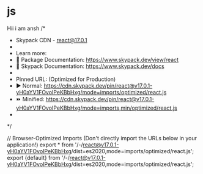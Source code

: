 # js
Hii i am ansh
/*
 * Skypack CDN - react@17.0.1
 *
 * Learn more:
 *   📙 Package Documentation: https://www.skypack.dev/view/react
 *   📘 Skypack Documentation: https://www.skypack.dev/docs
 *
 * Pinned URL: (Optimized for Production)
 *   ▶️ Normal: https://cdn.skypack.dev/pin/react@v17.0.1-yH0aYV1FOvoIPeKBbHxg/mode=imports/optimized/react.js
 *   ⏩ Minified: https://cdn.skypack.dev/pin/react@v17.0.1-yH0aYV1FOvoIPeKBbHxg/mode=imports,min/optimized/react.js
 *
 */

// Browser-Optimized Imports (Don't directly import the URLs below in your application!)
export * from '/-/react@v17.0.1-yH0aYV1FOvoIPeKBbHxg/dist=es2020,mode=imports/optimized/react.js';
export {default} from '/-/react@v17.0.1-yH0aYV1FOvoIPeKBbHxg/dist=es2020,mode=imports/optimized/react.js';
